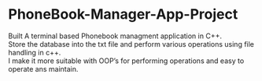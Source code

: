 # PhoneBook-Manager-App-Project
Built A terminal based Phonebook managment application in C++. <br>
Store the database into the txt file and perform various operations using file handling in c++. <br>
I make it more suitable with OOP’s for performing operations and easy to operate ans maintain. <br> 
